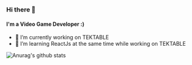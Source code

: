 ### Hi there 👋

#### I'm a Video Game Developer :)

- 🔭 I’m currently working on TEKTABLE
- 🌱 I’m learning ReactJs at the same time while working on TEKTABLE

![Anurag's github stats](https://github-readme-stats.vercel.app/api?username=m7d2&show_icons=true&theme=highcontrast)
